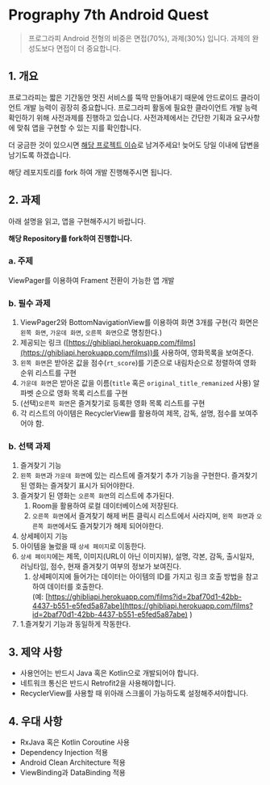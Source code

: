 
# Prography 7th Android Quest

> 프로그라피 Android 전형의 비중은 면접(70%), 과제(30%) 입니다. 과제의 완성도보다 면접이 더 중요합니다.

## 1. 개요

프로그라피는 짧은 기간동안 멋진 서비스를 뚝딱 만들어내기 때문에 안드로이드 클라이언트 개발 능력이 굉장히 중요합니다. 프로그라피 활동에 필요한 클라이언트 개발 능력 확인하기 위해 사전과제를 진행하고 있습니다. 사전과제에서는 간단한 기획과 요구사항에 맞춰 앱을 구현할 수 있는 지를 확인합니다.

더 궁금한 것이 있으시면 [해당 프로젝트 이슈](https://github.com/prography/prography-7th-android-quest/issues/new)로 남겨주세요! 늦어도 당일 이내에 답변을 남기도록 하겠습니다.

해당 레포지토리를 fork 하여 개발 진행해주시면 됩니다.

## 2. 과제

아래 설명을 읽고, 앱을 구현해주시기 바랍니다.

**해당 Repository를 fork하여 진행합니다.**

### a. 주제

ViewPager를 이용하여 Frament 전환이 가능한 앱 개발

### b. 필수 과제

1. ViewPager2와 BottomNavigationView를 이용하여 화면 3개를 구현(각 화면은 `왼쪽 화면`, `가운데 화면`, `오른쪽 화면`으로 명칭한다.)
2. 제공되는 링크 ([https://ghibliapi.herokuapp.com/films](https://ghibliapi.herokuapp.com/films))를 사용하여, 영화목록을 보여준다.
1. `왼쪽 화면`은 받아온 값을 점수(`rt_score`)를 기준으로 내림차순으로 정렬하여 영화 순위 리스트를 구현
2. `가운데 화면`은 받아온 값을 이름(`title` 혹은 `original_title_remanized` 사용) 알파벳 순으로 영화 목록 리스트를 구현
3. (선택)`오른쪽 화면`은 즐겨찾기로 등록한 영화 목록 리스트를 구현
3. 각 리스트의 아이템은 RecyclerView를 활용하여 제목, 감독, 설명, 점수를 보여주어야 함.

### b. 선택 과제

1. 즐겨찾기 기능
1. `왼쪽 화면`과 `가운데 화면`에 있는 리스트에 즐겨찾기 추가 기능을 구현한다. 즐겨찾기 된 영화는 즐겨찾기 표시가 되어야한다.
2. 즐겨찾기 된 영화는 `오른쪽 화면`의 리스트에 추가된다.
    1. Room을 활용하여 로컬 데이터베이스에 저장된다.
    2. `오른쪽 화면`에서 즐겨찾기 해제 버튼 클릭시 리스트에서 사라지며, `왼쪽 화면`과 `오른쪽 화면`에서도 즐겨찾기가 해제 되어야한다.
2. 상세페이지 기능
1. 아이템을 눌렀을 때 `상세 페이지`로 이동한다.
2. `상세 페이지`에는 제목, 이미지(URL이 아닌 이미지뷰), 설명, 각본, 감독, 출시일자, 러닝타임, 점수, 현재 즐겨찾기 여부의 정보가 보여진다.
    1. 상세페이지에 들어가는 데이터는 아이템의 ID를 가지고 링크 호출 방법을 참고하여 데이터를 호출한다. \
      (예: [https://ghibliapi.herokuapp.com/films?id=2baf70d1-42bb-4437-b551-e5fed5a87abe](https://ghibliapi.herokuapp.com/films?id=2baf70d1-42bb-4437-b551-e5fed5a87abe) )
4. 1.즐겨찾기 기능과 동일하게 작동한다.

## 3. 제약 사항

- 사용언어는 반드시 Java 혹은 Kotlin으로 개발되어야 합니다.
- 네트워크 통신은 반드시 Retrofit2을 사용해야합니다.
- RecyclerView를 사용할 때 위아래 스크롤이 가능하도록 설정해주셔야합니다.

## 4. 우대 사항

- RxJava 혹은 Kotlin Coroutine 사용
- Dependency Injection 적용
- Android Clean Architecture 적용
- ViewBinding과 DataBinding 적용
